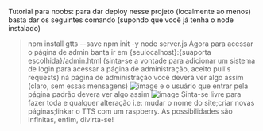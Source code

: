 Tutorial para noobs: para dar deploy nesse projeto (localmente ao menos) basta dar os seguintes comando
(supondo que você já tenha o node instalado)
>npm install gtts --save
>npm init -y
>node server.js
Agora para acessar o página de admin banta ir em {seulocalhost}:{suaporta escolhida}/admin.html (sinta-se a vontade para adicionar um sistema de login para acessar a página de administração, aceito pull's requests)
ná página de administração você deverá ver algo assim (claro, sem essas mensagens)
![image](https://github.com/user-attachments/assets/8b02987f-2024-4aa1-9bdc-0e7a41f2b44a)
e o usuário que entrar pela página padrão devera ver algo assim
>![image](https://github.com/user-attachments/assets/ead47ba5-81a5-4b80-bc3f-8ced23546dae)
Sinta-se livre para fazer toda e qualquer alteração i.e: mudar o nome do site;criar novas páginas;linkar o TTS com um raspberry.
As possibilidades são infinitas, enfim, divirta-se!
